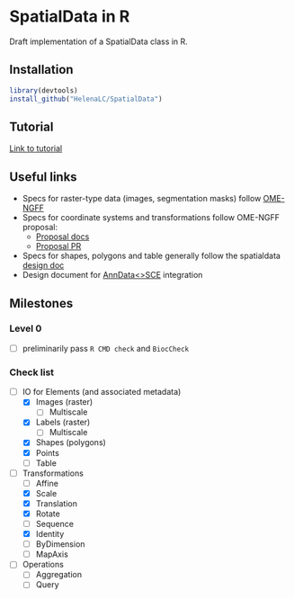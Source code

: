 # SpatialData in R

Draft implementation of a SpatialData class in R.

## Installation

```r
library(devtools)
install_github("HelenaLC/SpatialData")
```

## Tutorial

[Link to tutorial][]

## Useful links
- Specs for raster-type data (images, segmentation masks) follow [OME-NGFF][]
- Specs for coordinate systems and transformations follow OME-NGFF proposal:
    - [Proposal docs][]
    - [Proposal PR][]
- Specs for shapes, polygons and table generally follow the spatialdata [design doc][]
- Design document for [AnnData<>SCE][] integration

## Milestones

### Level 0
- [ ] preliminarily pass `R CMD check` and `BiocCheck`

### Check list

- [ ] IO for Elements (and associated metadata)
  - [x] Images (raster)
    - [ ] Multiscale
  - [x] Labels (raster)
    - [ ] Multiscale
  - [x] Shapes (polygons)
  - [x] Points
  - [ ] Table 

- [ ] Transformations
  - [ ] Affine
  - [x] Scale
  - [x] Translation
  - [x] Rotate
  - [ ] Sequence
  - [x] Identity
  - [ ] ByDimension
  - [ ] MapAxis

- [ ] Operations
  - [ ] Aggregation
  - [ ] Query

<!-- Links -->
[Link to tutorial]: https://htmlpreview.github.io/?https://github.com/HelenaLC/SpatialData/blob/devel/inst/SpatialData.html
[OME-NGFF]: https://ngff.openmicroscopy.org/latest/
[Proposal docs]: http://api.csswg.org/bikeshed/?url=https://raw.githubusercontent.com/ome/ngff/b92f540dc95440f2d6b7012185b09c2b862aa744/latest/index.bs
[Proposal PR]:https://github.com/ome/ngff/pull/138
[design doc]: https://spatialdata.scverse.org/en/latest/design_doc.html
[AnnData<>SCE]: https://github.com/scverse/scverseio/blob/main/doc/design.md
